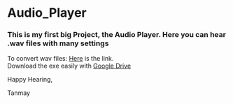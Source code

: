 # Audio_Player

### This is my first big Project, the Audio Player. Here you can hear .wav files with many settings

To convert wav files: [Here](https://audio.online-convert.com/convert-to-wav) is the link.<br>
Download the exe easily with [Google Drive](https://drive.google.com/file/d/1rJR_GYE32i1uPOb7HHIMDNtwKRkdflH3/view?pli=1)

Happy Hearing,

Tanmay
